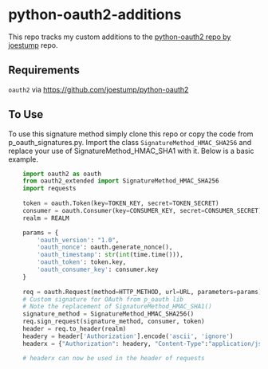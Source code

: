 # python-oauth2-additions
This repo tracks my custom additions to the [python-oauth2 repo by joestump](https://github.com/joestump/python-oauth2 "python-oauth2 repo by joestump") repo.

## Requirements
`oauth2` via https://github.com/joestump/python-oauth2

## To Use
To use this signature method simply clone this repo or copy the code from p_oauth_signatures.py. Import the class `SignatureMethod_HMAC_SHA256` and replace your use of SignatureMethod_HMAC_SHA1 with it. Below is a basic example.
```python
    import oauth2 as oauth
	from oauth2_extended import SignatureMethod_HMAC_SHA256
	import requests
	
	token = oauth.Token(key=TOKEN_KEY, secret=TOKEN_SECRET)
	consumer = oauth.Consumer(key=CONSUMER_KEY, secret=CONSUMER_SECRET)
	realm = REALM

	params = {
		'oauth_version': "1.0",
		'oauth_nonce': oauth.generate_nonce(),
		'oauth_timestamp': str(int(time.time())),
		'oauth_token': token.key,
		'oauth_consumer_key': consumer.key
	}
	
	req = oauth.Request(method=HTTP_METHOD, url=URL, parameters=params)
	# Custom signature for OAuth from p_oauth lib
	# Note the replacement of SignatureMethod_HMAC_SHA1()
	signature_method = SignatureMethod_HMAC_SHA256()
	req.sign_request(signature_method, consumer, token)
	header = req.to_header(realm)
	headery = header['Authorization'].encode('ascii', 'ignore')
	headerx = {"Authorization": headery, "Content-Type":"application/json"}

	# headerx can now be used in the header of requests
```
